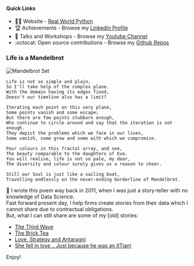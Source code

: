 #### Quick Links
- :technologist: Website - [Real World Python](https://realworldpython.guide/)
- :trophy: Achievements - Browse my [LinkedIn Profile](https://www.linkedin.com/in/ankitmahato/)
- :loudspeaker: Talks and Workshops - Browse my [Youtube Channel](https://www.youtube.com/user/ankitmahato/featured?view_as=subscriber)
- :octocat: Open source contributions - Browse my [Github Repos](https://github.com/animator?tab=repositories)

### Life is a Mandelbrot

![Mandelbrot Set](https://upload.wikimedia.org/wikipedia/commons/f/f4/Animation_of_the_growth_of_the_Mandelbrot_set_as_you_iterate_towards_infinity.gif)

    Life is not so simple and plain,
    So I'll take help of the complex plane.
    With the domain having its edges fixed,
    Doesn't our timeline also has a limit?

    Iterating each point on this very plane,
    Some points vanish and some escape;
    But there are few points stubborn enough,
    Who continue to circle around and say that the iteration is not enough.
    They depict the problems which we face in our lives,
    Some vanish, some grow and some with which we compromise.

    Pour colours in this fractal array, and see,
    The beauty comparable to the daughters of Eve.
    You will realise, life is not so pale, my dear,
    The diversity and colour surely gives us a reason to cheer.

    Still our Soul is just like a sailing boat,
    Travelling endlessly on the never-ending borderline of Mandelbrot.

:pencil: I wrote this poem way back in 2011, when I was just a story-teller with no knowledge of Data Science.   
Fast forward present day, I help firms create stories from their data which I cannot share due to contractual obligations.  
But, what I can still share are some of my [old] stories:
- [The Third Wave](http://ankitmahato.blogspot.com/2012/06/third-wave.html)
- [The Brick Tea](http://ankitmahato.blogspot.com/2012/11/the-brick-tea.html)
- [Love, Strategy and Antaragni](http://ankitmahato.blogspot.com/2013/04/love-strategy-and-antaragni.html)
- [She fell in love .. Just because he was an IITian!](http://ankitmahato.blogspot.com/2012/08/she-fell-in-love-just-because-he-was.html)

Enjoy!

